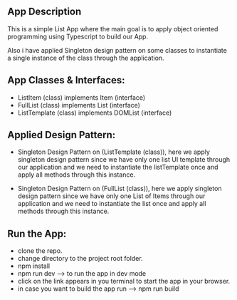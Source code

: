 ## App Description

This is a simple List App where the main goal is to apply object oriented programming
using Typescript to build our App.

Also i have applied Singleton design pattern on some classes to instantiate a single
instance of the class through the application.

## App Classes & Interfaces:

- ListItem (class) implements Item (interface)
- FullList (class) implements List (interface)
- ListTemplate (class) implements DOMList (interface)

## Applied Design Pattern:

- Singleton Design Pattern on (ListTemplate (class)),
  here we apply singleton design pattern since we have only one list UI template
  through our application and we need to instantiate the listTemplate once and apply
  all methods through this instance.

- Singleton Design Pattern on (FullList (class)),
  here we apply singleton design pattern since we have only one List of Items
  through our application and we need to instantiate the list once and apply
  all methods through this instance.

## Run the App:

- clone the repo.
- change directory to the project root folder.
- npm install
- npm run dev --> to run the app in dev mode
- click on the link appears in you terminal to start the app in your browser.
- in case you want to build the app run --> npm run build
